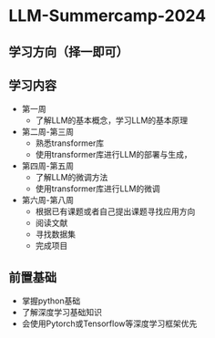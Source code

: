 # LLM-Summercamp-2024

<!--学习方向：adadadadasdas
学习内容（一段话描述，百字左右吧，也可以放视频，不限制）：xxxx，adasda
前置基础：-->


## 学习方向（择一即可）


## 学习内容
- 第一周
    - 了解LLM的基本概念，学习LLM的基本原理
- 第二周-第三周
    - 熟悉transformer库
    - 使用transformer库进行LLM的部署与生成，
- 第四周-第五周
    - 了解LLM的微调方法
    - 使用transformer库进行LLM的微调
- 第六周-第八周
    - 根据已有课题或者自己提出课题寻找应用方向
    - 阅读文献
    - 寻找数据集
    - 完成项目

## 前置基础
- 掌握python基础
- 了解深度学习基础知识
- 会使用Pytorch或Tensorflow等深度学习框架优先